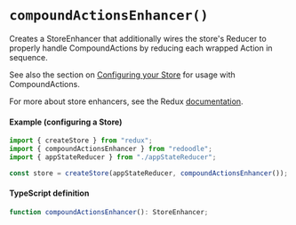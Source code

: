 # `compoundActionsEnhancer()`

Creates a StoreEnhancer that additionally wires the store's Reducer
to properly handle CompoundActions by reducing each wrapped Action in sequence.

See also the section on [Configuring your Store](/docs/compound/ConfiguringStore.md)
for usage with CompoundActions.

For more about store enhancers, see the Redux [documentation](https://github.com/reactjs/redux/blob/master/docs/Glossary.md#store-enhancer).

#### Example (configuring a Store)

```ts
import { createStore } from "redux";
import { compoundActionsEnhancer } from "redoodle";
import { appStateReducer } from "./appStateReducer";

const store = createStore(appStateReducer, compoundActionsEnhancer());
```


#### TypeScript definition

```ts
function compoundActionsEnhancer(): StoreEnhancer;
```
